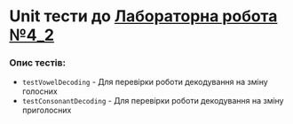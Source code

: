 # Unit тести до [Лабораторна робота №4_2](../../../../../main/java/org/university/lab4_2/README.md)

### Опис тестів:

- `testVowelDecoding` - Для перевірки роботи декодування на зміну голосних
- `testConsonantDecoding` - Для перевірки роботи декодування на зміну приголосних
